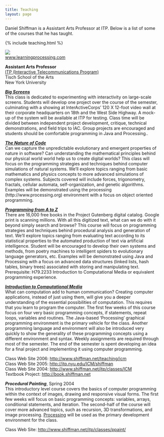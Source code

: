```yaml
---
title: Teaching
layout: page
---
```


Daniel Shiffman is a Assistant Arts Professor at ITP. Below is a list of some of the courses that he has taught.

{% include teaching.html %}


<p><a href="http://www.learningprocessing.com"><img src="http://farm4.static.flickr.com/3289/2909195001_9c7d94e1cb_m.jpg"/></a><br />
<a href="http://www.learningprocessing.com">www.learningprocessing.com</a></p>
<p><b>Assistant Arts Professor</b><br />
<a href="http://www.itp.nyu.edu">ITP (Interactive Telecommunications Program)</a><br />
Tisch School of the Arts<br />
New York University</p>
<p><b><i><a href="http://itp.nyu.edu/varwiki/BigScreens/BigScreens">Big Screens</a></i></b><br />
This class is dedicated to experimenting with interactivity on large-scale screens. Students will develop one project over the course of the semester, culminating with a showing at InterActiveCorps&#8217; 120 X 12-foot video wall at their corporate headquarters on 18th and the West Side Highway. A mock-up of the system will be available at ITP for testing. Class time will be divided between independent project development, critique, technical demonstrations, and field trips to IAC. Group projects are encouraged and students should be comfortable programming in Java and Processing..</p>
<p><b><i><a href="http://www.shiffman.net/teaching/nature">The Nature of Code</a></i></b><br />
Can we capture the unpredictable evolutionary and emergent properties of nature in software? Can understanding the mathematical principles behind our physical world world help us to create digital worlds? This class will focus on the programming strategies and techniques behind computer simulations of natural systems. We&#8217;ll explore topics ranging from basic mathematics and physics concepts to more advanced simulations of complex systems. Subjects covered will include forces, trigonometry, fractals, cellular automata, self-organization, and genetic algorithms. Examples will be demonstrated using the processing (http://www.processing.org) environment with a focus on object oriented programming. </p>
<p><b><i><a href="http://www.shiffman.net/teaching/a2z">Programming from A to Z</a></i></b><br />
There are 16,000 free books in the Project Gutenberg digital catalog. Google print is scanning millions. With all this digitized text, what can we do with it beyond simply search and browse? This course will focus on programming strategies and techniques behind procedural analysis and generation of text. We&#8217;ll explore topics ranging from evaluating text according to its statistical properties to the automated production of text via artificial intelligence. Student will be encouraged to develop their own systems and methods, from poetry machines to intelligent spiders to evolutionary language generators, etc. Examples will be demonstrated using Java and Processing with a focus on advanced data structures (linked lists, hash tables, binary trees) associated with storing and manipulating text. Prerequisite: H79.2233 Introduction to Computational Media or equivalent programming experience.</p>
<p><b><i><a href="http://itp.nyu.edu/icm">Introduction to Computational Media</a></i></b><br />
What can computation add to human communication?  Creating computer applications, instead of just using them, will give you a deeper understanding of the essential possibilities of computation.  This requires that you learn to program the computer.  The first few weeks of this course focus on four very basic programming concepts, if statements, repeat loops, variables and routines.  The Java-based &#8216;Processing&#8217; graphical programming environment is the primary vehicle for the class. Another programming language and environment will also be introduced very quickly to show the generality of these programming concepts using a different environment and syntax.  Weekly assignments are required through most of the semester.  The end of the semester is spent developing an idea for a final project and implementing it using computer programming.</p>
<p>Class Web Site 2006: <a href="http://www.shiffman.net/teaching/icm">http://www.shiffman.net/teaching/icm</a><br />
Class Web Site 2005: <a href="http://itp.nyu.edu/ICM/shiffman">http://itp.nyu.edu/ICM/shiffman</a><br />
Class Web Site 2004: <a href="http://www.shiffman.net/itp/classes/ICM/">http://www.shiffman.net/itp/classes/ICM</a><br />
Textbook Project: <a href="http://book.shiffman.net">http://book.shiffman.net</a></p>
<p><b><i>Procedural Painting</i></b>, Spring 2004<br />
This introductory level course covers the basics of computer programming within the context of images, drawing and responsive visual forms.   The first few weeks will focus on basic programming concepts: variables, arrays, conditional statements, and iteration.   The second-half of the course will cover more advanced topics, such as recursion, 3D transformations, and image processing. <a href="http://www.processing.org">Processing</a> will be used as the primary development environment for the class.</p>
<p>Class Web Site: <a href="http://www.shiffman.net/itp/classes/ppaint/">http://www.shiffman.net/itp/classes/ppaint/</a></p>